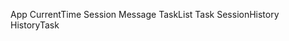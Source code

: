 App
    CurrentTime
    Session
        Message
    TaskList
        Task
    SessionHistory
        HistoryTask
